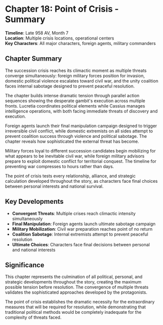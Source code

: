 # Chapter 18: Point of Crisis - Summary

**Timeline**: Late 958 AV, Month 7  
**Location**: Multiple crisis locations, operational centers  
**Key Characters**: All major characters, foreign agents, military commanders

## Chapter Summary

The succession crisis reaches its climactic moment as multiple threats converge simultaneously: foreign military forces position for invasion, domestic political violence escalates toward civil war, and the unity coalition faces internal sabotage designed to prevent peaceful resolution.

The chapter builds intense dramatic tension through parallel action sequences showing the desperate gambit's execution across multiple fronts. Lucretia coordinates political elements while Cassius manages intelligence operations, with both facing immediate threats of discovery and execution.

Foreign agents launch their final manipulation campaign designed to trigger irreversible civil conflict, while domestic extremists on all sides attempt to prevent coalition success through violence and political sabotage. The chapter reveals how sophisticated the external threat has become.

Military forces loyal to different succession candidates begin mobilizing for what appears to be inevitable civil war, while foreign military advisors prepare to exploit domestic conflict for territorial conquest. The timeline for preventing war compresses to hours rather than days.

The point of crisis tests every relationship, alliance, and strategic calculation developed throughout the story, as characters face final choices between personal interests and national survival.

## Key Developments

- **Convergent Threats**: Multiple crises reach climactic intensity simultaneously
- **Final Manipulation**: Foreign agents launch ultimate sabotage campaign
- **Military Mobilization**: Civil war preparation reaches point of no return
- **Coalition Sabotage**: Internal extremists attempt to prevent peaceful resolution
- **Ultimate Choices**: Characters face final decisions between personal and national interests

## Significance

This chapter represents the culmination of all political, personal, and strategic developments throughout the story, creating the maximum possible tension before resolution. The convergence of multiple threats validates the sophisticated approaches developed by the protagonists.

The point of crisis establishes the dramatic necessity for the extraordinary measures that will be required for resolution, while demonstrating that traditional political methods would be completely inadequate for the complexity of threats faced.
